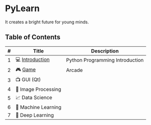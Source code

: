 # PyLearn

It creates a bright future for young minds.

## Table of Contents

| # | Title                                       | Description                     |
| - | ------------------------------------------- | ------------------------------- |
| 1 | 💻 [Introduction](./1.Introduction/)        | Python Programming Introduction |
| 2 | 🎮 [Game](./2.Game/)                        | Arcade                          |
| 3 | 📺 GUI (Qt)                                 |                                 |
| 4 | 🎨 Image Processing                         |                                 |
| 5 | 📈 Data Science                             |                                 |
| 6 | 🤖 Machine Learning                         |                                 |
| 7 | 🍓 Deep Learning                            |                                 |
